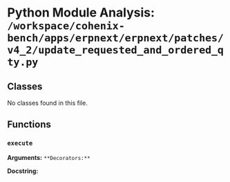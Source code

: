 # Python Module Analysis: `/workspace/cohenix-bench/apps/erpnext/erpnext/patches/v4_2/update_requested_and_ordered_qty.py`

## Classes

No classes found in this file.


## Functions

### `execute`
**Arguments:** ``
**Decorators:** ``

**Docstring:**
```

```

